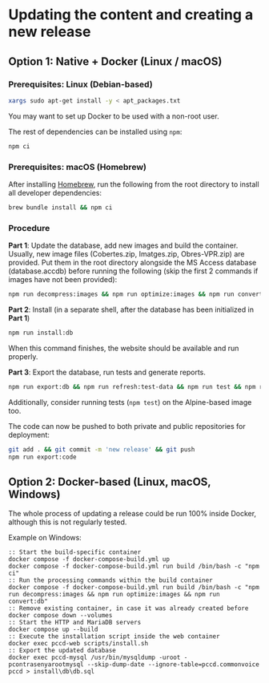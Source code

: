 # Updating the content and creating a new release

## Option 1: Native + Docker (Linux / macOS)

### Prerequisites: Linux (Debian-based)

```bash
xargs sudo apt-get install -y < apt_packages.txt
```

You may want to set up Docker to be used with a non-root user.

The rest of dependencies can be installed using `npm`:

```bash
npm ci
```

### Prerequisites: macOS (Homebrew)

After installing [Homebrew](https://brew.sh/), run the following from the root directory to install all developer
dependencies:

```bash
brew bundle install && npm ci
```

### Procedure

**Part 1**: Update the database, add new images and build the container. Usually, new image files (Cobertes.zip,
Imatges.zip, Obres-VPR.zip) are provided. Put them in the root directory alongside the MS Access database
(database.accdb) before running the following (skip the first 2 commands if images have not been provided):

```bash
npm run decompress:images && npm run optimize:images && npm run convert:db && npm run docker:build
```

**Part 2**: Install (in a separate shell, after the database has been initialized in **Part 1**)

```bash
npm run install:db
```

When this command finishes, the website should be available and run properly.

**Part 3**: Export the database, run tests and generate reports.

```bash
npm run export:db && npm run refresh:test-data && npm run test && npm run generate:reports && npm run sync:external-reports
```

Additionally, consider running tests (`npm test`) on the Alpine-based image too.

The code can now be pushed to both private and public repositories for deployment:

```bash
git add . && git commit -m 'new release' && git push
npm run export:code
```

## Option 2: Docker-based (Linux, macOS, Windows)

The whole process of updating a release could be run 100% inside Docker, although this is not regularly tested.

Example on Windows:

```batch
:: Start the build-specific container
docker compose -f docker-compose-build.yml up
docker compose -f docker-compose-build.yml run build /bin/bash -c "npm ci"
:: Run the processing commands within the build container
docker compose -f docker-compose-build.yml run build /bin/bash -c "npm run decompress:images && npm run optimize:images && npm run convert:db"
:: Remove existing container, in case it was already created before
docker compose down --volumes
:: Start the HTTP and MariaDB servers
docker compose up --build
:: Execute the installation script inside the web container
docker exec pccd-web scripts/install.sh
:: Export the updated database
docker exec pccd-mysql /usr/bin/mysqldump -uroot -pcontrasenyarootmysql --skip-dump-date --ignore-table=pccd.commonvoice pccd > install\db\db.sql
```
